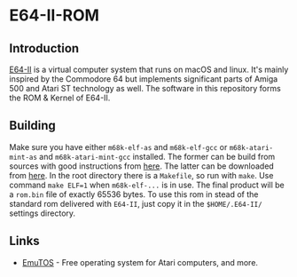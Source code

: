 # E64-II-ROM
## Introduction
[E64-II](https://github.com/elmerucr/E64-II) is a virtual computer system that runs on macOS and linux. It's mainly inspired by the Commodore 64 but implements significant parts of Amiga 500 and Atari ST technology as well.
The software in this repository forms the ROM & Kernel of E64-II.
## Building
Make sure you have either `m68k-elf-as` and `m68k-elf-gcc` or `m68k-atari-mint-as` and `m68k-atari-mint-gcc` installed. The former can be build from sources with good instructions from [here](https://wiki.osdev.org/GCC_Cross-Compiler). The latter can be downloaded from [here](http://vincent.riviere.free.fr/soft/m68k-atari-mint/). In the root directory there is a `Makefile`, so run with `make`. Use command `make ELF=1` when `m68k-elf-...` is in use. The final product will be a `rom.bin` file of exactly 65536 bytes. To use this rom in stead of the standard rom delivered with `E64-II`, just copy it in the `$HOME/.E64-II/` settings directory.
## Links
* [EmuTOS](https://github.com/emutos/emutos) - Free operating system for Atari computers, and more.